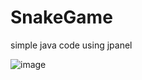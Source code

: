 # SnakeGame
simple java code using jpanel

![image](https://github.com/Leoric01/SnakeGame/assets/123346615/61b60bd5-8749-4ecd-90e0-2088febdb916)
